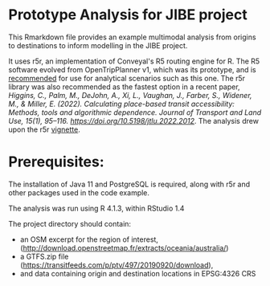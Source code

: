 # Prototype Analysis for JIBE project

This Rmarkdown file provides an example multimodal analysis from origins to destinations to inform modelling in the JIBE project.

It uses r5r, an implementation of Conveyal's R5 routing engine for R.  The R5 software evolved from OpenTripPlanner v1, which was its prototype, and is [recommended](http://docs.opentripplanner.org/en/latest/Version-Comparison/) for use for analytical scenarios such as this one. The r5r library was also recommended as the fastest option in a recent paper, *Higgins, C., Palm, M., DeJohn, A., Xi, L., Vaughan, J., Farber, S., Widener, M., & Miller, E. (2022). Calculating place-based transit accessibility: Methods, tools and algorithmic dependence. Journal of Transport and Land Use, 15(1), 95–116. https://doi.org/10.5198/jtlu.2022.2012*.  The analysis drew upon the r5r [vignette](https://cran.r-project.org/web/packages/r5r/vignettes/intro_to_r5r.html).

# Prerequisites:
The installation of Java 11 and PostgreSQL is required, along with r5r and other packages used in the code example.

The analysis was run using R 4.1.3, within RStudio 1.4

The project directory should contain:
- an OSM excerpt for the region of interest, (http://download.openstreetmap.fr/extracts/oceania/australia/)
- a GTFS.zip file (https://transitfeeds.com/p/ptv/497/20190920/download), 
- and data containing origin and destination locations in EPSG:4326 CRS
